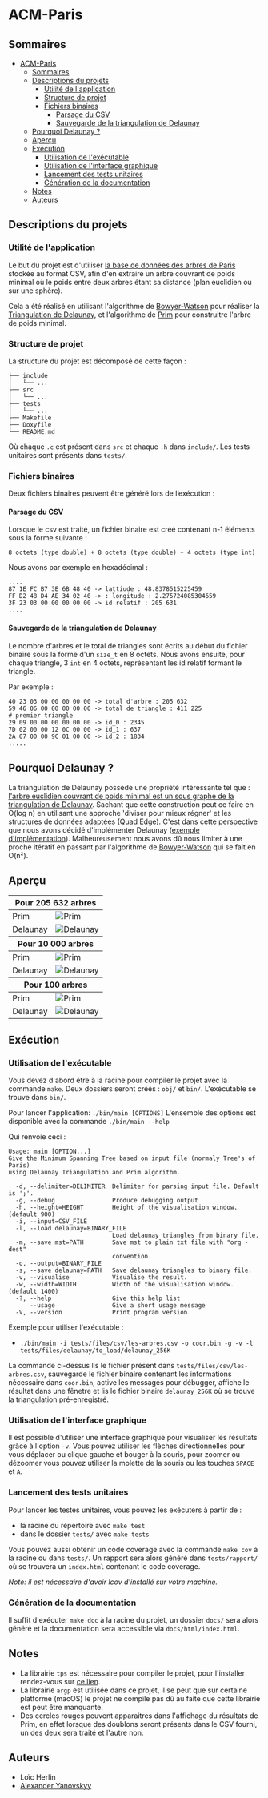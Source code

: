# ACM-Paris

## Sommaires
- [ACM-Paris](#acm-paris)
  - [Sommaires](#sommaires)
  - [Descriptions du projets](#descriptions-du-projets)
    - [Utilité de l'application](#utilité-de-lapplication)
    - [Structure de projet](#structure-de-projet)
    - [Fichiers binaires](#fichiers-binaires)
      - [Parsage du CSV](#parsage-du-csv)
      - [Sauvegarde de la triangulation de Delaunay](#sauvegarde-de-la-triangulation-de-delaunay)
  - [Pourquoi Delaunay ?](#pourquoi-delaunay-)
  - [Aperçu](#aperçu)
  - [Exécution](#exécution)
    - [Utilisation de l'exécutable](#utilisation-de-lexécutable)
    - [Utilisation de l'interface graphique](#utilisation-de-linterface-graphique)
    - [Lancement des tests unitaires](#lancement-des-tests-unitaires)
    - [Génération de la documentation](#génération-de-la-documentation)
  - [Notes](#notes)
  - [Auteurs](#auteurs)

## Descriptions du projets

### Utilité de l'application

Le but du projet est d'utiliser [la base de données des arbres de Paris](https://opendata.paris.fr/explore/dataset/les-arbres/information/?disjunctive.typeemplacement&disjunctive.arrondissement&disjunctive.libellefrancais&disjunctive.genre&disjunctive.espece&disjunctive.varieteoucultivar&disjunctive.stadedeveloppement&disjunctive.remarquable) stockée au format CSV, afin d'en extraire un arbre couvrant de poids minimal où le poids entre deux arbres étant sa distance (plan euclidien ou sur une sphère).

Cela a été réalisé en utilisant l'algorithme de [Bowyer-Watson](https://fr.wikipedia.org/wiki/Algorithme_de_Bowyer-Watson?wprov=srpw1_0) pour réaliser la [Triangulation de Delaunay](https://fr.wikipedia.org/wiki/Triangulation_de_Delaunay), et l'algorithme de [Prim](https://fr.wikipedia.org/wiki/Triangulation_de_Delaunay) pour construitre l'arbre de poids minimal.

### Structure de projet

La structure du projet est décomposé de cette façon :
```
├── include
│   └── ...
├── src
│   └── ...
├── tests
│   └── ...
├── Makefile
├── Doxyfile
└── README.md
```
Où chaque ``.c`` est présent dans ``src`` et chaque ``.h`` dans ``include/``. Les tests unitaires sont présents dans ``tests/``.

### Fichiers binaires
Deux fichiers binaires peuvent être généré lors de l’exécution :
#### Parsage du CSV
Lorsque le csv est traité, un fichier binaire est créé contenant n-1 éléments sous la forme suivante :
```
8 octets (type double) + 8 octets (type double) + 4 octets (type int)
```
Nous avons par exemple en hexadécimal : 
```
....
87 1E FC B7 3E 6B 48 40 -> lattiude : 48.8378515225459
FF D2 48 D4 AE 34 02 40 -> : longitude : 2.275724085304659
3F 23 03 00 00 00 00 00 -> id relatif : 205 631
....
```
#### Sauvegarde de la triangulation de Delaunay
Le nombre d'arbres et le total de triangles sont écrits au début du fichier binaire sous la forme d'un ``size_t`` en 8 octets. Nous avons ensuite, pour chaque triangle, 3 ``int`` en 4 octets, représentant les id relatif formant le triangle.

Par exemple :  
```
40 23 03 00 00 00 00 00 -> total d'arbre : 205 632
59 46 06 00 00 00 00 00 -> total de triangle : 411 225
# premier triangle
29 09 00 00 00 00 00 00 -> id_0 : 2345
7D 02 00 00 12 0C 00 00 -> id_1 : 637
2A 07 00 00 9C 01 00 00 -> id_2 : 1834
.....
```

## Pourquoi Delaunay ?
La triangulation de Delaunay possède une propriété intéressante tel que : [l'arbre euclidien couvrant de poids minimal est un sous graphe de la triangulation de Delaunay](https://fr.wikipedia.org/wiki/Triangulation_de_Delaunay#Applications). Sachant que cette construction peut ce faire en O(log n) en utilisant une approche 'diviser pour mieux régner' et les structures de données adaptées (Quad Edge). C'est dans cette perspective que nous avons décidé d'implémenter Delaunay ([exemple d'implémentation](https://github.com/alexbaryzhikov/triangulation)). Malheureusement nous avons dû nous limiter à une proche itératif en passant par l'algorithme de [Bowyer-Watson](https://fr.wikipedia.org/wiki/Algorithme_de_Bowyer-Watson) qui se fait en O(n²).


## Aperçu 
<table>
<thead> 
	<tr> 
		<th colspan="4">Pour 205 632 arbres</th>
	</tr> 
</thead>
  <tr>
    <td>Prim</td>
    <td><img target="_blank" src="https://i.imgur.com/m2X20Lm.png" alt="Prim"></td>
  </tr>
  <tr>
    <td>Delaunay</td>
    <td><img target="_blank" src="https://i.imgur.com/WtplU3Y.png" alt="Delaunay"></td>
  </tr>
 <thead> 
	<tr> 
		<th colspan="4">Pour 10 000 arbres</th>
	</tr> 
</thead>
  <tr>
    <td>Prim</td>
    <td><img target="_blank" src="https://i.imgur.com/1VyjdHV.png" alt="Prim"></td>
  </tr>
  <tr>
    <td>Delaunay</td>
    <td><img target="_blank" src="https://i.imgur.com/tCEmxk9.png" alt="Delaunay"></td>
  </tr>
   <thead> 
	<tr> 
		<th colspan="4">Pour 100 arbres</th>
	</tr> 
</thead>
  <tr>
    <td>Prim</td>
    <td><img target="_blank" src="https://i.imgur.com/JI8nKby.png" alt="Prim"></td>
  </tr>
  <tr>
    <td>Delaunay</td>
    <td><img target="_blank" src="https://i.imgur.com/vtEu24N.png" alt="Delaunay"></td>
  </tr>
</table>

## Exécution

### Utilisation de l'exécutable
Vous devez d'abord être à la racine pour compiler le projet avec la commande ``make``. Deux dossiers seront créés : ``obj/`` et ``bin/``. L'exécutable se trouve dans ``bin/``.

Pour lancer l'application: ``./bin/main [OPTIONS]``
L'ensemble des options est disponible avec la commande ``./bin/main --help``

Qui renvoie ceci :

```
Usage: main [OPTION...]
Give the Minimum Spanning Tree based on input file (normaly Tree's of Paris)
using Delaunay Triangulation and Prim algorithm.

  -d, --delimiter=DELIMITER  Delimiter for parsing input file. Default is ';'.
  -g, --debug                Produce debugging output
  -h, --height=HEIGHT        Height of the visualisation window. (default 900)
  -i, --input=CSV_FILE
  -l, --load delaunay=BINARY_FILE
                             Load delaunay triangles from binary file.
  -m, --save mst=PATH        Save mst to plain txt file with "org - dest"
                             convention.
  -o, --output=BINARY_FILE
  -s, --save delaunay=PATH   Save delaunay triangles to binary file.
  -v, --visualise            Visualise the result.
  -w, --width=WIDTH          Width of the visualisation window. (default 1400)
  -?, --help                 Give this help list
      --usage                Give a short usage message
  -V, --version              Print program version
```
Exemple pour utiliser l'exécutable :

- ```./bin/main -i tests/files/csv/les-arbres.csv -o coor.bin -g -v -l tests/files/delaunay/to_load/delaunay_256K ``` 

La commande ci-dessus lis le fichier présent dans ``tests/files/csv/les-arbres.csv``, sauvegarde le fichier binaire contenant les informations nécessaire dans ``coor.bin``, active les messages pour débugger, affiche le résultat dans une fênetre et lis le fichier binaire ``delaunay_256K`` où se trouve la triangulation pré-enregistré.

### Utilisation de l'interface graphique
Il est possible d'utiliser une interface graphique pour visualiser les résultats grâce
à l'option ``-v``. Vous pouvez utiliser les flèches directionnelles pour vous déplacer ou clique gauche et bouger à la souris, pour zoomer ou dézoomer vous pouvez utiliser la molette de la souris ou les touches ``SPACE`` et ``A``.
### Lancement des tests unitaires

Pour lancer les testes unitaires, vous pouvez les exécuters à partir de :
 - la racine du répertoire avec ``make test`` 
 - dans le dossier ``tests/`` avec ``make tests`` 

Vous pouvez aussi obtenir un code coverage avec la commande ``make cov`` à la racine ou dans ``tests/``. Un rapport sera alors généré dans ``tests/rapport/`` où se trouvera un ``index.html`` contenant le code coverage.

*Note: il est nécessaire d'avoir lcov d'installé sur votre machine.* 

### Génération de la documentation
Il suffit d'exécuter ``make doc`` à la racine du projet, un dossier ``docs/`` sera alors généré et la documentation sera accessible via ``docs/html/index.html``.

## Notes
- La librairie ``tps`` est nécessaire pour compiler le projet, pour l'installer rendez-vous sur [ce lien](https://gitlab.com/bramas/libtps.h/).
- La librairie ``argp`` est utilisée dans ce projet, il se peut que sur certaine platforme (macOS) le projet ne compile pas dû au faite que cette librairie est peut être manquante.
- Des cercles rouges peuvent apparaitres dans l'affichage du résultats de Prim, en effet lorsque des doublons seront présents dans le CSV fourni, un des deux sera traité et l'autre non.


## Auteurs
* Loïc Herlin
* [Alexander Yanovskyy](https://www.yanovskyy.com)
